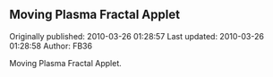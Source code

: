 ## Moving Plasma Fractal Applet 
Originally published: 2010-03-26 01:28:57 
Last updated: 2010-03-26 01:28:58 
Author: FB36  
 
Moving Plasma Fractal Applet.